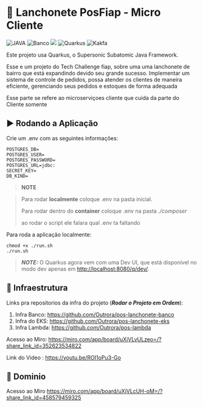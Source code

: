 # :hamburger: Lanchonete PosFiap - Micro Cliente

![JAVA](https://img.shields.io/badge/Java-ED8B00?style=for-the-badge&logo=openjdk&logoColor=white)
![Banco](https://img.shields.io/badge/PostgreSQL-316192?style=for-the-badge&logo=postgresql&logoColor=white)
![](https://img.shields.io/badge/Amazon_AWS-FF9900?style=for-the-badge&logo=amazonaws&logoColor=white)
![Quarkus](https://img.shields.io/badge/QUARKUS-009CAB?style=for-the-badge&logo=quarkus&logoColor=white)
![Kakfa](https://img.shields.io/badge/Apache_Kafka-231F20?style=for-the-badge&logo=apache-kafka&logoColor=white)

Este projeto usa Quarkus, o Supersonic Subatomic Java Framework.

Esse e um projeto do Tech Challenge fiap, sobre uma uma lanchonete de bairro que está expandindo devido seu grande
sucesso. Implementar um sistema de controle de pedidos, possa atender os clientes de maneira eficiente, gerenciando
seus pedidos e estoques de forma adequada

Esse parte se refere ao microserviçoes cliente que cuida da parte do Cliente somente

## :arrow_forward: Rodando a Aplicação

Crie um .env com as seguintes informações:

```
POSTGRES_DB=
POSTGRES_USER=
POSTGRES_PASSWORD=
POSTGRES_URL=jdbc:
SECRET_KEY=
DB_KIND=
```

> **NOTE**

>Para rodar **localmente** coloque .env na pasta inicial.
>
>Para rodar dentro do **container**  coloque .env na pasta *./composer*
> 
> ao rodar o script ele falara qual .env ta faltando

Para roda a aplicação localmente:

```shell script
chmod +x ./run.sh 
./run.sh
```

> **_NOTE:_**  O Quarkus agora vem com uma Dev UI, que está disponível no modo dev apenas
> em <http://localhost:8080/q/dev/>.


## :wrench: Infraestrutura

Links pra repositorios da infra do projeto (***Rodar o Projeto em Ordem***):

1. Infra Banco: https://github.com/Outrora/pos-lanchonete-banco
2. Infra do EKS: https://github.com/Outrora/pos-lanchonete-eks
3. Infra Lambda: https://github.com/Outrora/pos-lambda


Acesso ao Miro: <https://miro.com/app/board/uXjVLvULzeo=/?share_link_id=352623534822>

Link do Video : <https://youtu.be/ROI1oPu3-Go>

## :flags: Dominio 

Acesso ao Miro <https://miro.com/app/board/uXjVLcUH-oM=/?share_link_id=458579459325>

